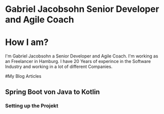 # Gabriel Jacobsohn Senior Developer and Agile Coach

# How I am?
I'm Gabriel Jacobsohn a Senior Developer and Agile Coach. I'm working as an Freelancer in Hamburg.
I have 20 Years of experince in the Software Industry and working in a lot of different Companies.

#My Blog Articles

## Spring Boot von Java to Kotlin
### Setting up the Projekt

#

